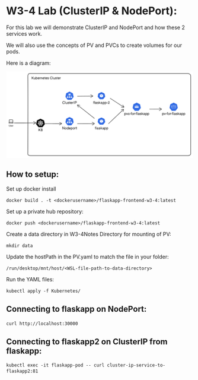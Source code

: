 # W3-4 Lab (ClusterIP & NodePort):

For this lab we will demonstrate ClusterIP and NodePort and how these 2 services work.

We will also use the concepts of PV and PVCs to create volumes for our pods.

Here is a diagram:

![Lab Diagram](W3-4LabPicture.png)

## How to setup:

Set up docker install

```
docker build . -t <dockerusername>/flaskapp-frontend-w3-4:latest
```

Set up a private hub repository:

```
docker push <dockerusername>/flaskapp-frontend-w3-4:latest
```

Create a data directory in W3-4Notes Directory for mounting of PV:

```
mkdir data
```

Update the hostPath in the PV.yaml to match the file in your folder:

```
/run/desktop/mnt/host/<WSL-file-path-to-data-directory>
```

Run the YAML	files:

```
kubectl apply -f Kubernetes/
```

## Connecting to flaskapp on NodePort:

```
curl http://localhost:30000
```

## Connecting to flaskapp2 on ClusterIP from flaskapp:

```
kubectl exec -it flaskapp-pod -- curl cluster-ip-service-to-flaskapp2:81
```
